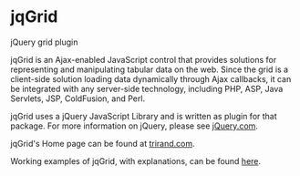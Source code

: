jqGrid
======

jQuery grid plugin

jqGrid is an Ajax-enabled JavaScript control that provides solutions for 
representing and manipulating tabular data on the web. Since the grid is a 
client-side solution loading data dynamically through Ajax callbacks, it can be
integrated with any server-side technology, including PHP, ASP, Java Servlets, 
JSP, ColdFusion, and Perl.

jqGrid uses a jQuery JavaScript Library and is written as plugin for that 
package. For more information on jQuery, please see [jQuery.com](http://jquery.com/).

jqGrid's Home page can be found at <a href="http://www.trirand.com/blog">trirand.com</a>.

Working examples of jqGrid, with explanations, can be found
<a href="http://www.trirand.com/jqgrid/jqgrid.html">here</a>.
